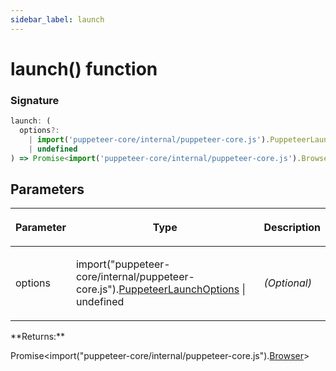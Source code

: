 ```yaml
---
sidebar_label: launch
---
```


# launch() function

### Signature

```typescript
launch: (
  options?:
    | import('puppeteer-core/internal/puppeteer-core.js').PuppeteerLaunchOptions
    | undefined
) => Promise<import('puppeteer-core/internal/puppeteer-core.js').Browser>;
```

## Parameters

<table><thead><tr><th>

Parameter

</th><th>

Type

</th><th>

Description

</th></tr></thead>
<tbody><tr><td>

options

</td><td>

import("puppeteer-core/internal/puppeteer-core.js").[PuppeteerLaunchOptions](./puppeteer.puppeteerlaunchoptions.md) \| undefined

</td><td>

_(Optional)_

</td></tr>
</tbody></table>
**Returns:**

Promise&lt;import("puppeteer-core/internal/puppeteer-core.js").[Browser](./puppeteer.browser.md)&gt;
